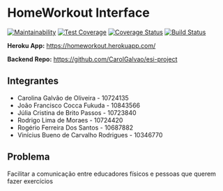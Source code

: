 # HomeWorkout Interface

[![Maintainability](https://api.codeclimate.com/v1/badges/157047ae1ac3dcbbfeb2/maintainability)](https://codeclimate.com/github/rodlmoraes/esi-project-interface/maintainability)
[![Test Coverage](https://api.codeclimate.com/v1/badges/157047ae1ac3dcbbfeb2/test_coverage)](https://codeclimate.com/github/rodlmoraes/esi-project-interface/test_coverage)
[![Coverage Status](https://coveralls.io/repos/github/rodlmoraes/esi-project-interface/badge.svg?branch=master)](https://coveralls.io/github/rodlmoraes/esi-project-interface?branch=master)
[![Build Status](https://travis-ci.org/rodlmoraes/esi-project-interface.svg?branch=master)](https://travis-ci.org/rodlmoraes/esi-project-interface)

**Heroku App:** https://homeworkout.herokuapp.com/

**Backend Repo:** https://github.com/CarolGalvao/esi-project

## Integrantes

- Carolina Galvão de Oliveira - 10724135
- João Francisco Cocca Fukuda - 10843566
- Júlia Cristina de Brito Passos - 10723840
- Rodrigo Lima de Moraes - 10724420
- Rogério Ferreira Dos Santos - 10687882
- Vinícius Bueno de Carvalho Rodrigues - 10346770

## Problema

Facilitar a comunicação entre educadores físicos e pessoas que querem fazer exercícios